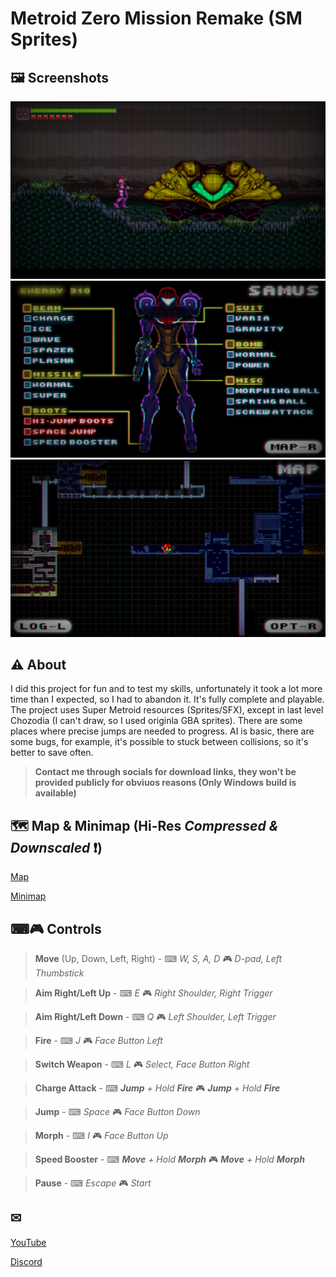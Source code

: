 
# Metroid Zero Mission Remake (SM Sprites)

## 🖼 Screenshots

![](https://raw.githubusercontent.com/VAIWA-bit/Metroid-Zero-Mission-Remake-SM-Sprites-/refs/heads/main/I/I1.png)
![](https://raw.githubusercontent.com/VAIWA-bit/Metroid-Zero-Mission-Remake-SM-Sprites-/refs/heads/main/I/I2.png)
![](https://raw.githubusercontent.com/VAIWA-bit/Metroid-Zero-Mission-Remake-SM-Sprites-/refs/heads/main/I/I3.png)

## ⚠ About

I did this project for fun and to test my skills, unfortunately it took a lot more time than I expected, so I had to abandon it. It's fully complete and playable. The project uses Super Metroid resources (Sprites/SFX), except in last level Chozodia (I can't draw, so I used originla GBA sprites). There are some places where precise jumps are needed to progress. AI is basic, there are some bugs, for example, it's possible to stuck between collisions, so it's better to save often. 

> **Contact me through socials for download links, they won't be provided publicly for obviuos reasons (Only Windows build is available)**

## 🗺 Map & Minimap (Hi-Res *Compressed & Downscaled* ❗)

[Map](https://raw.githubusercontent.com/VAIWA-bit/Metroid-Zero-Mission-Remake-SM-Sprites-/refs/heads/main/I/Map.png)

[Minimap](https://raw.githubusercontent.com/VAIWA-bit/Metroid-Zero-Mission-Remake-SM-Sprites-/refs/heads/main/I/MiniMap.png)

## ⌨🎮 Controls

> **Move** (Up, Down, Left, Right) - ⌨ *W, S, A, D* 🎮 *D-pad, Left Thumbstick*

> **Aim Right/Left Up** - ⌨ *E* 🎮 *Right Shoulder, Right Trigger*

> **Aim Right/Left Down** - ⌨ *Q* 🎮 *Left Shoulder, Left Trigger*

> **Fire** - ⌨ *J* 🎮 *Face Button Left*

> **Switch Weapon** - ⌨ *L* 🎮 *Select, Face Button Right*

> **Charge Attack** - ⌨ ***Jump** + Hold **Fire*** 🎮 ***Jump** + Hold **Fire***

> **Jump** - ⌨ *Space* 🎮 *Face Button Down*

> **Morph** - ⌨ *I* 🎮 *Face Button Up*

> **Speed Booster** - ⌨ ***Move** + Hold **Morph*** 🎮 ***Move** + Hold **Morph***

> **Pause** - ⌨ *Escape* 🎮 *Start*

## ✉

[YouTube](https://www.youtube.com/@VAIWA-bit)

[Discord](https://discord.gg/ykQFrZ5k39)
